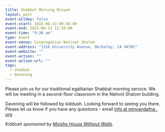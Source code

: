 ```yaml
---
title: Shabbat Morning Minyan
layout: post
event-allday: false
event-start: 2015-06-13 09:30:00
event-end: 2015-06-13 12:30:00
event-time: "9:30 am"
type: event
event-venue: Congregation Netivot Shalom
event-address: "1316 University Avenue, Berkeley, CA 94702"
event-website: ""
event-action: ""
event-action-url: ""
tags:
  - shabbat
  - davening
---
```


Please join us for our traditional egalitarian Shabbat morning service. We will be meeting in a second-floor classroom in the Netivot Shalom building.

Davening will be followed by kiddush. Looking forward to seeing you there. Please let us know if you have any questions - email [info at minyandafna . org](javascript:void&#40;location.href=)

_Kiddush sponsored by [Moishe House Without Walls](http://www.mhwow.org)_.